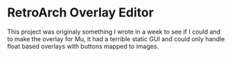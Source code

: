 # RetroArch Overlay Editor

This project was originaly something I wrote in a week to see if I could and to make the overlay for Mu, it had a terrible static GUI and could only handle float based overlays with buttons mapped to images.
